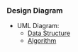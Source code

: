 ### Design Diagram


* UML Diagram:
    + [Data Structure](./DS.drawio.png)
    + [Algorithm](./AL.drawio.png)
